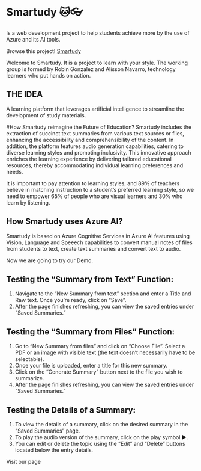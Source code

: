 # Smartudy 🐱👓

Is a web development project to help students achieve more by the use of Azure and its AI tools.

Browse this project! [Smartudy](https://smartudy.online/)

Welcome to Smartudy. It is a project to learn with your style. The working group is formed by Robin Gonzalez and Alisson Navarro, technology learners who put hands on action. 




## THE IDEA

A learning platform that leverages artificial intelligence to streamline the development of study materials. 

#How Smartudy reimagine the Future of Education?
Smartudy includes the extraction of succinct text summaries from various text sources or files, enhancing the accessibility and comprehensibility of the content.
In addition, the platform features audio generation capabilities, catering to diverse learning styles and promoting inclusivity. 
This innovative approach enriches the learning experience by delivering tailored educational resources, thereby accommodating individual learning preferences and needs.

It is important to pay attention to learning styles, and 89% of teachers believe in matching instruction to a student’s preferred learning style, so we need to empower 65% of people who are visual learners and 30% who learn by listening. 

## How Smartudy uses Azure AI?
Smartudy is based on Azure Cognitive Services in Azure AI features using Vision, Language and Speeech capabilities to convert manual notes of files from students to text, create text summaries and convert text to audio. 

Now we are going to try our Demo.

## Testing the “Summary from Text” Function:
1.	Navigate to the “New Summary from text” section and enter a Title and Raw text. Once you’re ready, click on “Save”.
2.	After the page finishes refreshing, you can view the saved entries under “Saved Summaries.”
## Testing the “Summary from Files” Function:
1.	Go to “New Summary from files” and click on “Choose File”. Select a PDF or an image with visible text (the text doesn’t necessarily have to be selectable).
2.	Once your file is uploaded, enter a title for this new summary.
3.	Click on the “Generate Summary” button next to the file you wish to summarize.
4.	After the page finishes refreshing, you can view the saved entries under “Saved Summaries.”
## Testing the Details of a Summary:
1.	To view the details of a summary, click on the desired summary in the “Saved Summaries” page.
2.	To play the audio version of the summary, click on the play symbol :arrow_forward:.
3.	You can edit or delete the topic using the “Edit” and “Delete” buttons located below the entry details.

Visit our page
